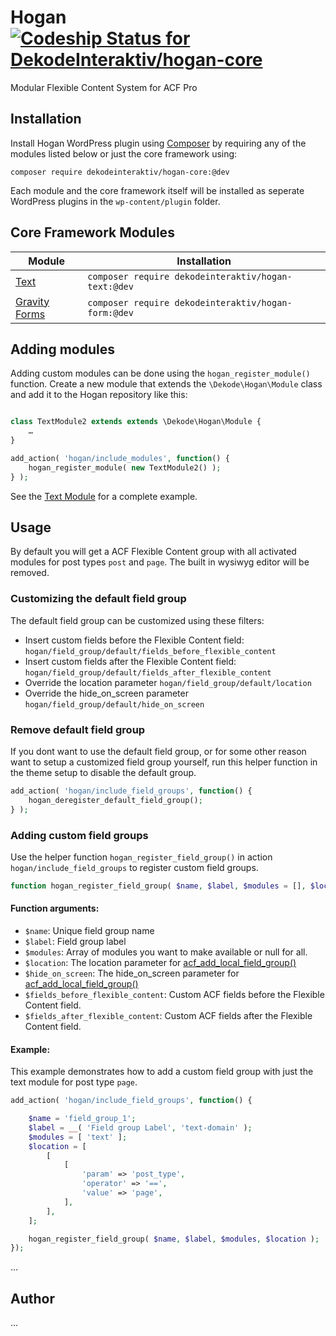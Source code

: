 # Hogan [ ![Codeship Status for DekodeInteraktiv/hogan-core](https://app.codeship.com/projects/58f4d340-97ba-0135-2412-665d154dd139/status?branch=master)](https://app.codeship.com/projects/251897)

Modular Flexible Content System for ACF Pro

## Installation
Install Hogan WordPress plugin using [Composer](https://getcomposer.org/) by requiring any of the modules listed below or just the core framework using:

```
composer require dekodeinteraktiv/hogan-core:@dev
```

Each module and the core framework itself will be installed as seperate WordPress plugins in the `wp-content/plugin` folder.


## Core Framework Modules

Module | Installation
--- | ---
[Text](https://github.com/DekodeInteraktiv/hogan-text) | `composer require dekodeinteraktiv/hogan-text:@dev`
[Gravity Forms](https://github.com/DekodeInteraktiv/hogan-form) | `composer require dekodeinteraktiv/hogan-form:@dev`

## Adding modules
Adding custom modules can be done using the `hogan_register_module()` function. Create a new module that extends the `\Dekode\Hogan\Module` class and add it to the Hogan repository like this:

```php

class TextModule2 extends extends \Dekode\Hogan\Module {
	…
}

add_action( 'hogan/include_modules', function() {
	hogan_register_module( new TextModule2() );
} );
```

See the [Text Module](https://github.com/DekodeInteraktiv/hogan-text) for a complete example.

## Usage
By default you will get a ACF Flexible Content group with all activated modules for post types `post` and `page`. The built in wysiwyg editor will be removed.

### Customizing the default field group
The default field group can be customized using these filters:
- Insert custom fields before the Flexible Content field: `hogan/field_group/default/fields_before_flexible_content`
- Insert custom fields after the Flexible Content field: `hogan/field_group/default/fields_after_flexible_content`
- Override the location parameter `hogan/field_group/default/location`
- Override the hide_on_screen parameter `hogan/field_group/default/hide_on_screen`

### Remove default field group
If you dont want to use the default field group, or for some other reason want to setup a customized field group yourself, run this helper function in the theme setup to disable the default group.

```php
add_action( 'hogan/include_field_groups', function() {
	hogan_deregister_default_field_group();
} );
```

### Adding custom field groups
Use the helper function `hogan_register_field_group()` in action `hogan/include_field_groups` to register custom field groups.

```php
function hogan_register_field_group( $name, $label, $modules = [], $location = [], $hide_on_screen = [], $fields_before_flexible_content = [], $fields_after_flexible_content = [] ) {
```

#### Function arguments:
- `$name`: Unique field group name
- `$label`: Field group label
- `$modules`: Array of modules you want to make available or null for all.
- `$location`: The location parameter for [acf_add_local_field_group()](https://www.advancedcustomfields.com/resources/register-fields-via-php/)
- `$hide_on_screen`: The hide_on_screen parameter for [acf_add_local_field_group()](https://www.advancedcustomfields.com/resources/register-fields-via-php/)
- `$fields_before_flexible_content`: Custom ACF fields before the Flexible Content field.
- `$fields_after_flexible_content`: Custom ACF fields after the Flexible Content field.

#### Example:

This example demonstrates how to add a custom field group with just the text module for post type `page`.
```php
add_action( 'hogan/include_field_groups', function() {

	$name = 'field_group_1';
	$label = __( 'Field group Label', 'text-domain' );
	$modules = [ 'text' ];
	$location = [
		[
			[
				'param' => 'post_type',
				'operator' => '==',
				'value' => 'page',
			],
		],
	];

	hogan_register_field_group( $name, $label, $modules, $location );
});
```

…

## Author
…
